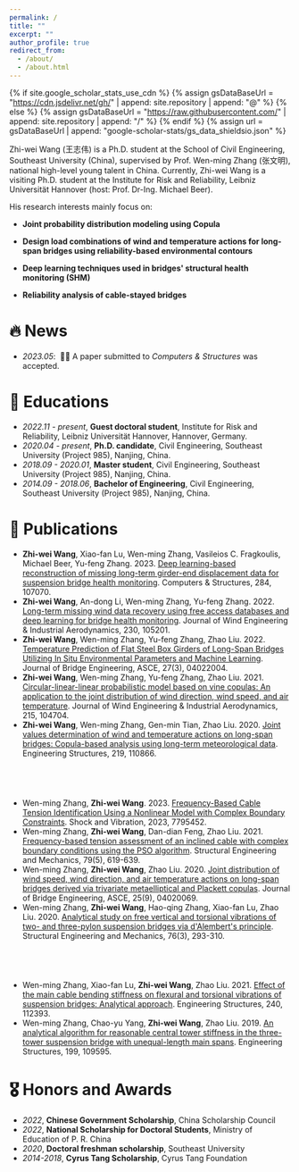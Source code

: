 ```yaml
---
permalink: /
title: ""
excerpt: ""
author_profile: true
redirect_from: 
  - /about/
  - /about.html
---
```


{% if site.google_scholar_stats_use_cdn %}
{% assign gsDataBaseUrl = "https://cdn.jsdelivr.net/gh/" | append: site.repository | append: "@" %}
{% else %}
{% assign gsDataBaseUrl = "https://raw.githubusercontent.com/" | append: site.repository | append: "/" %}
{% endif %}
{% assign url = gsDataBaseUrl | append: "google-scholar-stats/gs_data_shieldsio.json" %}

<span class='anchor' id='about-me'></span>

Zhi-wei Wang (王志伟) is a Ph.D. student at the School of Civil Engineering, Southeast University (China), supervised by Prof. Wen-ming Zhang (张文明), national high-level young talent in China. Currently, Zhi-wei Wang is a visiting Ph.D. student at the Institute for Risk and Reliability, Leibniz Universität Hannover (host: Prof. Dr-Ing. Michael Beer).

His research interests mainly focus on:

- **Joint probability distribution modeling using Copula**

- **Design load combinations of wind and temperature actions for long-span bridges using reliability-based environmental contours**

- **Deep learning techniques used in bridges' structural health monitoring (SHM)**

- **Reliability analysis of cable-stayed bridges**


# 🔥 News
- *2023.05*: &nbsp;🎉🎉 A paper submitted to *Computers & Structures* was accepted. 

# 📖 Educations
- *2022.11 - present*, **Guest doctoral student**, Institute for Risk and Reliability, Leibniz Universität Hannover, Hannover, Germany. 
- *2020.04 - present*, **Ph.D. candidate**, Civil Engineering, Southeast University (Project 985), Nanjing, China. 
- *2018.09 - 2020.01*, **Master student**, Civil Engineering, Southeast University (Project 985), Nanjing, China. 
- *2014.09 - 2018.06*, **Bachelor of Engineering**, Civil Engineering, Southeast University (Project 985), Nanjing, China.

# 📝 Publications 

- **Zhi-wei Wang**, Xiao-fan Lu, Wen-ming Zhang, Vasileios C. Fragkoulis, Michael Beer, Yu-feng Zhang. 2023. [Deep learning-based reconstruction of missing long-term girder-end displacement data for suspension bridge health monitoring](https://doi.org/10.1016/j.compstruc.2023.107070). Computers & Structures, 284, 107070.
- **Zhi-wei Wang**, An-dong Li, Wen-ming Zhang, Yu-feng Zhang. 2022. [Long-term missing wind data recovery using free access databases and deep learning for bridge health monitoring](https://doi.org/10.1016/j.jweia.2022.105201). Journal of Wind Engineering & Industrial Aerodynamics, 230, 105201.
- **Zhi-wei Wang**, Wen-ming Zhang, Yu-feng Zhang, Zhao Liu. 2022. [Temperature Prediction of Flat Steel Box Girders of Long-Span Bridges Utilizing In Situ Environmental Parameters and Machine Learning](https://doi.org/10.1061/(Asce)Be.1943-5592.0001840). Journal of Bridge Engineering, ASCE, 27(3), 04022004.
- **Zhi-wei Wang**, Wen-ming Zhang, Yu-feng Zhang, Zhao Liu. 2021. [Circular-linear-linear probabilistic model based on vine copulas: An application to the joint distribution of wind direction, wind speed, and air temperature](https://doi.org/10.1016/j.jweia.2021.104704). Journal of Wind Engineering & Industrial Aerodynamics, 215, 104704.
- **Zhi-wei Wang**, Wen-ming Zhang, Gen-min Tian, Zhao Liu. 2020. [Joint values determination of wind and temperature actions on long-span bridges: Copula-based analysis using long-term meteorological data](https://doi.org/10.1016/j.engstruct.2020.110866). Engineering Structures, 219, 110866.

## &emsp;&emsp;
-  Wen-ming Zhang, **Zhi-wei Wang**. 2023. [Frequency-Based Cable Tension Identification Using a Nonlinear Model with Complex Boundary Constraints](https://doi.org/10.1155/2023/7795452). Shock and Vibration, 2023, 7795452.
-  Wen-ming Zhang, **Zhi-wei Wang**, Dan-dian Feng, Zhao Liu. 2021. [Frequency-based tension assessment of an inclined cable with complex boundary conditions using the PSO algorithm](10.12989/sem.2021.79.5.619). Structural Engineering and Mechanics, 79(5), 619-639.
-  Wen-ming Zhang, **Zhi-wei Wang**, Zhao Liu. 2020. [Joint distribution of wind speed, wind direction, and air temperature actions on long-span bridges derived via trivariate metaelliptical and Plackett copulas](https://doi.org/10.1061/(Asce)Be.1943-5592.0001608). Journal of Bridge Engineering, ASCE, 25(9), 04020069.
-  Wen-ming Zhang, **Zhi-wei Wang**, Hao-qing Zhang, Xiao-fan Lu, Zhao Liu. 2020. [Analytical study on free vertical and torsional vibrations of two- and three-pylon suspension bridges via d'Alembert's principle](10.12989/sem.2020.76.3.293). Structural Engineering and Mechanics, 76(3), 293-310.

## &emsp;&emsp;
-  Wen-ming Zhang, Xiao-fan Lu, **Zhi-wei Wang**, Zhao Liu. 2021. [Effect of the main cable bending stiffness on flexural and torsional vibrations of suspension bridges: Analytical approach](https://doi.org/10.1016/j.engstruct.2021.112393). Engineering Structures, 240, 112393.
-  Wen-ming Zhang, Chao-yu Yang, **Zhi-wei Wang**, Zhao Liu. 2019. [An analytical algorithm for reasonable central tower stiffness in the three-tower suspension bridge with unequal-length main spans](https://doi.org/10.1016/j.engstruct.2019.109595). Engineering Structures, 199, 109595.

# 🎖 Honors and Awards
- *2022*, **Chinese Government Scholarship**, China Scholarship Council
- *2022*, **National Scholarship for Doctoral Students**, Ministry of Education of P. R. China
- *2020*, **Doctoral freshman scholarship**, Southeast University
- *2014-2018*, **Cyrus Tang Scholarship**, Cyrus Tang Foundation
